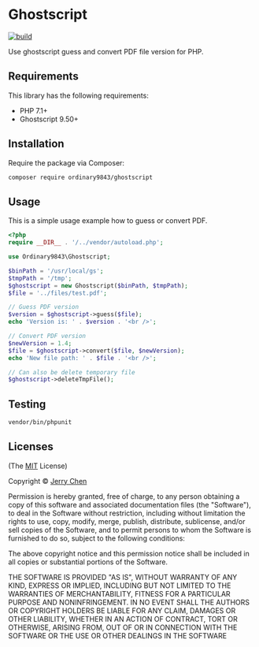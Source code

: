 # Ghostscript
[![build](https://github.com/ordinary9843/ghostscript/actions/workflows/php.yml/badge.svg)](https://github.com/ordinary9843/ghostscript/actions/workflows/php.yml)

Use ghostscript guess and convert PDF file version for PHP.

## Requirements
This library has the following requirements:

 - PHP 7.1+
 - Ghostscript 9.50+

## Installation
Require the package via Composer:

```bash
composer require ordinary9843/ghostscript
```

## Usage
This is a simple usage example how to guess or convert PDF.

```php
<?php
require __DIR__ . '/../vendor/autoload.php';

use Ordinary9843\Ghostscript;

$binPath = '/usr/local/gs';
$tmpPath = '/tmp';
$ghostscript = new Ghostscript($binPath, $tmpPath);
$file = '../files/test.pdf';

// Guess PDF version
$version = $ghostscript->guess($file);
echo 'Version is: ' . $version . '<br />';

// Convert PDF version
$newVersion = 1.4;
$file = $ghostscript->convert($file, $newVersion);
echo 'New file path: ' . $file . '<br />';

// Can also be delete temporary file
$ghostscript->deleteTmpFile();
```

## Testing
```bash
vendor/bin/phpunit
```

## Licenses
(The [MIT](http://www.opensource.org/licenses/mit-license.php) License)

Copyright &copy; [Jerry Chen](https://ordinary9843.medium.com/)

Permission is hereby granted, free of charge, to any person obtaining a copy
of this software and associated documentation files (the "Software"), to deal
in the Software without restriction, including without limitation the rights
to use, copy, modify, merge, publish, distribute, sublicense, and/or sell
copies of the Software, and to permit persons to whom the Software is
furnished to do so, subject to the following conditions:

The above copyright notice and this permission notice shall be included in
all copies or substantial portions of the Software.

THE SOFTWARE IS PROVIDED "AS IS", WITHOUT WARRANTY OF ANY KIND, EXPRESS OR
IMPLIED, INCLUDING BUT NOT LIMITED TO THE WARRANTIES OF MERCHANTABILITY,
FITNESS FOR A PARTICULAR PURPOSE AND NONINFRINGEMENT. IN NO EVENT SHALL THE
AUTHORS OR COPYRIGHT HOLDERS BE LIABLE FOR ANY CLAIM, DAMAGES OR OTHER
LIABILITY, WHETHER IN AN ACTION OF CONTRACT, TORT OR OTHERWISE, ARISING FROM,
OUT OF OR IN CONNECTION WITH THE SOFTWARE OR THE USE OR OTHER DEALINGS IN
THE SOFTWARE